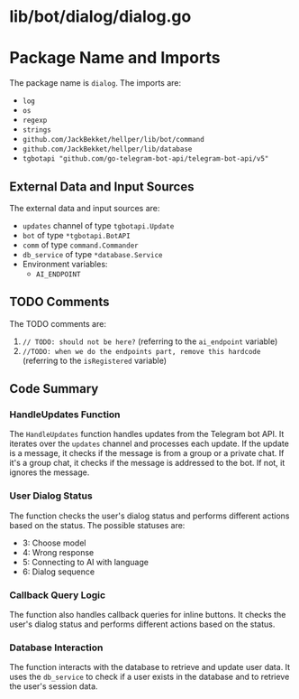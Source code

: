 # lib/bot/dialog/dialog.go  
# Package Name and Imports  
The package name is `dialog`. The imports are:  
* `log`  
* `os`  
* `regexp`  
* `strings`  
* `github.com/JackBekket/hellper/lib/bot/command`  
* `github.com/JackBekket/hellper/lib/database`  
* `tgbotapi "github.com/go-telegram-bot-api/telegram-bot-api/v5"`  
  
## External Data and Input Sources  
The external data and input sources are:  
* `updates` channel of type `tgbotapi.Update`  
* `bot` of type `*tgbotapi.BotAPI`  
* `comm` of type `command.Commander`  
* `db_service` of type `*database.Service`  
* Environment variables:  
	+ `AI_ENDPOINT`  
  
## TODO Comments  
The TODO comments are:  
1. `// TODO: should not be here?` (referring to the `ai_endpoint` variable)  
2. `//TODO: when we do the endpoints part, remove this hardcode` (referring to the `isRegistered` variable)  
  
## Code Summary  
### HandleUpdates Function  
The `HandleUpdates` function handles updates from the Telegram bot API. It iterates over the `updates` channel and processes each update. If the update is a message, it checks if the message is from a group or a private chat. If it's a group chat, it checks if the message is addressed to the bot. If not, it ignores the message.  
  
### User Dialog Status  
The function checks the user's dialog status and performs different actions based on the status. The possible statuses are:  
* 3: Choose model  
* 4: Wrong response  
* 5: Connecting to AI with language  
* 6: Dialog sequence  
  
### Callback Query Logic  
The function also handles callback queries for inline buttons. It checks the user's dialog status and performs different actions based on the status.  
  
### Database Interaction  
The function interacts with the database to retrieve and update user data. It uses the `db_service` to check if a user exists in the database and to retrieve the user's session data.  
  
  
  
